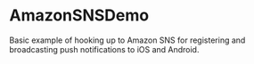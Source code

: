 # AmazonSNSDemo
Basic example of hooking up to Amazon SNS for registering and broadcasting push notifications to iOS and Android.
